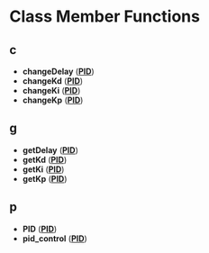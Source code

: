 
# Class Member Functions


## c

* **changeDelay** ([**PID**](classPID.md))
* **changeKd** ([**PID**](classPID.md))
* **changeKi** ([**PID**](classPID.md))
* **changeKp** ([**PID**](classPID.md))


## g

* **getDelay** ([**PID**](classPID.md))
* **getKd** ([**PID**](classPID.md))
* **getKi** ([**PID**](classPID.md))
* **getKp** ([**PID**](classPID.md))


## p

* **PID** ([**PID**](classPID.md))
* **pid\_control** ([**PID**](classPID.md))

